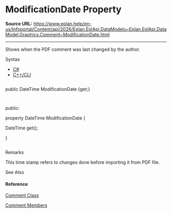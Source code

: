 # ModificationDate Property

**Source URL:** https://www.eplan.help/en-us/Infoportal/Content/api/2026/Eplan.EplApi.DataModelu~Eplan.EplApi.DataModel.Graphics.Comment~ModificationDate.html

---

Shows when the PDF comment was last changed by the author.

Syntax

- [C#](#i-syntax-CS)
- [C++/CLI](#i-syntax-CPP2005)

```
```
public DateTime ModificationDate {get;}
```
```

```
```
public:
property DateTime ModificationDate {
   DateTime get();
}
```
```

Remarks

This time stamp refers to changes done before importing it from PDF file.



See Also

#### Reference

[Comment Class](Eplan.EplApi.DataModelu~Eplan.EplApi.DataModel.Graphics.Comment.html)
  
[Comment Members](Eplan.EplApi.DataModelu~Eplan.EplApi.DataModel.Graphics.Comment_members.html)